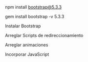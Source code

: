 npm install bootstrap@5.3.3

gem install bootstrap -v 5.3.3

Instalar Bootstrap

Arreglar Scripts de redireccionamiento

Arreglar animaciones

Incorporar JavaScript